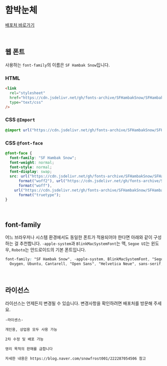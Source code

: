 # 함박눈체

[배포처 바로가기](https://blog.naver.com/snowfrost001/221708816790)

&nbsp;

## 웹 폰트

사용하는 `font-family`의 이름은 `SF Hambak Snow`입니다.

### HTML

```html
<link
  rel="stylesheet"
  href="https://cdn.jsdelivr.net/gh/fonts-archive/SFHambakSnow/SFHambakSnow.css"
  type="text/css"
/>
```

### CSS `@Import`

```css
@import url("https://cdn.jsdelivr.net/gh/fonts-archive/SFHambakSnow/SFHambakSnow.css");
```

### CSS `@font-face`

```css
@font-face {
  font-family: "SF Hambak Snow";
  font-weight: normal;
  font-style: normal;
  font-display: swap;
  src: url("https://cdn.jsdelivr.net/gh/fonts-archive/SFHambakSnow/SFHambakSnow.woff2")
      format("woff2"), url("https://cdn.jsdelivr.net/gh/fonts-archive/SFHambakSnow/SFHambakSnow.woff")
      format("woff"),
    url("https://cdn.jsdelivr.net/gh/fonts-archive/SFHambakSnow/SFHambakSnow.ttf")
      format("truetype");
}
```

&nbsp;

## font-family

어느 브라우저나 시스템 환경에서도 동일한 폰트가 적용되어야 한다면 아래와 같이 구성하는 걸 추천합니다. `-apple-system`과 `BlinkMacSystemFont`는 맥, `Segoe UI`는 윈도우, `Roboto`는 안드로이드의 기본 폰트입니다.

```css
font-family: "SF Hambak Snow", -apple-system, BlinkMacSystemFont, "Segoe UI", Roboto,
  Oxygen, Ubuntu, Cantarell, "Open Sans", "Helvetica Neue", sans-serif;
```

&nbsp;

## 라이선스

라이선스는 언제든지 변경될 수 있습니다. 변경사항을 확인하려면 배포처를 방문해 주세요.

```
-라이센스-

개인용, 상업용 모두 사용 가능

2차 수정 및 배포 가능

영리 목적의 판매를 금합니다

자세한 내용은 https://blog.naver.com/snowfrost001/222287054506 참고
```
